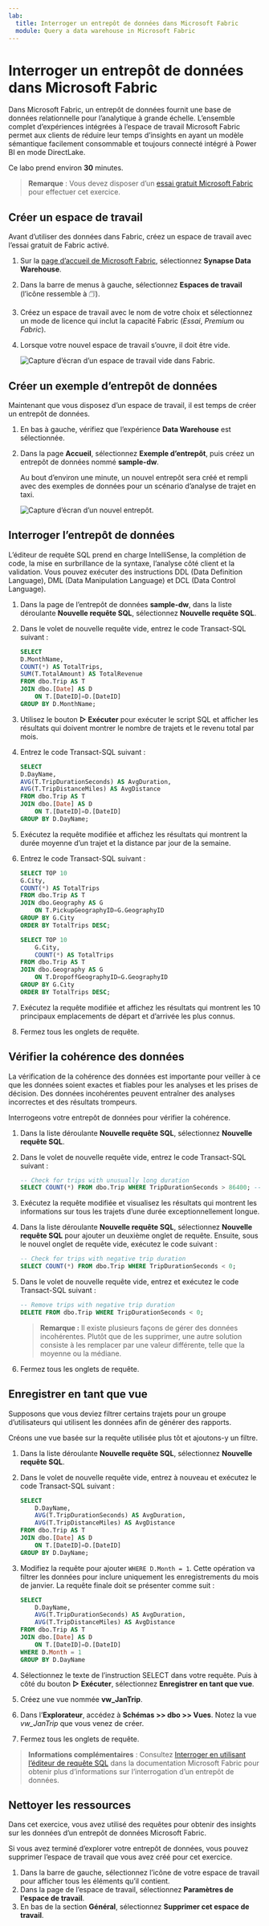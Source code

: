 ```yaml
---
lab:
  title: Interroger un entrepôt de données dans Microsoft Fabric
  module: Query a data warehouse in Microsoft Fabric
---
```


# Interroger un entrepôt de données dans Microsoft Fabric

Dans Microsoft Fabric, un entrepôt de données fournit une base de données relationnelle pour l’analytique à grande échelle. L’ensemble complet d’expériences intégrées à l’espace de travail Microsoft Fabric permet aux clients de réduire leur temps d’insights en ayant un modèle sémantique facilement consommable et toujours connecté intégré à Power BI en mode DirectLake. 

Ce labo prend environ **30** minutes.

> **Remarque** : Vous devez disposer d’un [essai gratuit Microsoft Fabric](https://learn.microsoft.com/fabric/get-started/fabric-trial) pour effectuer cet exercice.

## Créer un espace de travail

Avant d’utiliser des données dans Fabric, créez un espace de travail avec l’essai gratuit de Fabric activé.

1. Sur la [page d’accueil de Microsoft Fabric](https://app.fabric.microsoft.com), sélectionnez **Synapse Data Warehouse**.
1. Dans la barre de menus à gauche, sélectionnez **Espaces de travail** (l’icône ressemble à &#128455;).
1. Créez un espace de travail avec le nom de votre choix et sélectionnez un mode de licence qui inclut la capacité Fabric (*Essai*, *Premium* ou *Fabric*).
1. Lorsque votre nouvel espace de travail s’ouvre, il doit être vide.

    ![Capture d’écran d’un espace de travail vide dans Fabric.](./Images/new-workspace.png)

## Créer un exemple d’entrepôt de données

Maintenant que vous disposez d’un espace de travail, il est temps de créer un entrepôt de données.

1. En bas à gauche, vérifiez que l’expérience **Data Warehouse** est sélectionnée.
1. Dans la page **Accueil**, sélectionnez **Exemple d’entrepôt**, puis créez un entrepôt de données nommé **sample-dw**.

    Au bout d’environ une minute, un nouvel entrepôt sera créé et rempli avec des exemples de données pour un scénario d’analyse de trajet en taxi.

    ![Capture d’écran d’un nouvel entrepôt.](./Images/sample-data-warehouse.png)

## Interroger l’entrepôt de données

L’éditeur de requête SQL prend en charge IntelliSense, la complétion de code, la mise en surbrillance de la syntaxe, l’analyse côté client et la validation. Vous pouvez exécuter des instructions DDL (Data Definition Language), DML (Data Manipulation Language) et DCL (Data Control Language).

1. Dans la page de l’entrepôt de données **sample-dw**, dans la liste déroulante **Nouvelle requête SQL**, sélectionnez **Nouvelle requête SQL**.

1. Dans le volet de nouvelle requête vide, entrez le code Transact-SQL suivant :

    ```sql
    SELECT 
    D.MonthName, 
    COUNT(*) AS TotalTrips, 
    SUM(T.TotalAmount) AS TotalRevenue 
    FROM dbo.Trip AS T
    JOIN dbo.[Date] AS D
        ON T.[DateID]=D.[DateID]
    GROUP BY D.MonthName;
    ```

1. Utilisez le bouton **&#9655; Exécuter** pour exécuter le script SQL et afficher les résultats qui doivent montrer le nombre de trajets et le revenu total par mois.

1. Entrez le code Transact-SQL suivant :

    ```sql
   SELECT 
    D.DayName, 
    AVG(T.TripDurationSeconds) AS AvgDuration, 
    AVG(T.TripDistanceMiles) AS AvgDistance 
    FROM dbo.Trip AS T
    JOIN dbo.[Date] AS D
        ON T.[DateID]=D.[DateID]
    GROUP BY D.DayName;
    ```

1. Exécutez la requête modifiée et affichez les résultats qui montrent la durée moyenne d’un trajet et la distance par jour de la semaine.

1. Entrez le code Transact-SQL suivant :

    ```sql
    SELECT TOP 10 
    G.City, 
    COUNT(*) AS TotalTrips 
    FROM dbo.Trip AS T
    JOIN dbo.Geography AS G
        ON T.PickupGeographyID=G.GeographyID
    GROUP BY G.City
    ORDER BY TotalTrips DESC;
    
    SELECT TOP 10 
        G.City, 
        COUNT(*) AS TotalTrips 
    FROM dbo.Trip AS T
    JOIN dbo.Geography AS G
        ON T.DropoffGeographyID=G.GeographyID
    GROUP BY G.City
    ORDER BY TotalTrips DESC;
    ```

1. Exécutez la requête modifiée et affichez les résultats qui montrent les 10 principaux emplacements de départ et d’arrivée les plus connus.

1. Fermez tous les onglets de requête.

## Vérifier la cohérence des données

La vérification de la cohérence des données est importante pour veiller à ce que les données soient exactes et fiables pour les analyses et les prises de décision. Des données incohérentes peuvent entraîner des analyses incorrectes et des résultats trompeurs. 

Interrogeons votre entrepôt de données pour vérifier la cohérence.

1. Dans la liste déroulante **Nouvelle requête SQL**, sélectionnez **Nouvelle requête SQL**.

1. Dans le volet de nouvelle requête vide, entrez le code Transact-SQL suivant :

    ```sql
    -- Check for trips with unusually long duration
    SELECT COUNT(*) FROM dbo.Trip WHERE TripDurationSeconds > 86400; -- 24 hours
    ```

1. Exécutez la requête modifiée et visualisez les résultats qui montrent les informations sur tous les trajets d’une durée exceptionnellement longue.

1. Dans la liste déroulante **Nouvelle requête SQL**, sélectionnez **Nouvelle requête SQL** pour ajouter un deuxième onglet de requête. Ensuite, sous le nouvel onglet de requête vide, exécutez le code suivant :

    ```sql
    -- Check for trips with negative trip duration
    SELECT COUNT(*) FROM dbo.Trip WHERE TripDurationSeconds < 0;
    ```

1. Dans le volet de nouvelle requête vide, entrez et exécutez le code Transact-SQL suivant :

    ```sql
    -- Remove trips with negative trip duration
    DELETE FROM dbo.Trip WHERE TripDurationSeconds < 0;
    ```

    > **Remarque :** Il existe plusieurs façons de gérer des données incohérentes. Plutôt que de les supprimer, une autre solution consiste à les remplacer par une valeur différente, telle que la moyenne ou la médiane.

1. Fermez tous les onglets de requête.

## Enregistrer en tant que vue

Supposons que vous deviez filtrer certains trajets pour un groupe d’utilisateurs qui utilisent les données afin de générer des rapports.

Créons une vue basée sur la requête utilisée plus tôt et ajoutons-y un filtre.

1. Dans la liste déroulante **Nouvelle requête SQL**, sélectionnez **Nouvelle requête SQL**.

1. Dans le volet de nouvelle requête vide, entrez à nouveau et exécutez le code Transact-SQL suivant :

    ```sql
    SELECT 
        D.DayName, 
        AVG(T.TripDurationSeconds) AS AvgDuration, 
        AVG(T.TripDistanceMiles) AS AvgDistance 
    FROM dbo.Trip AS T
    JOIN dbo.[Date] AS D
        ON T.[DateID]=D.[DateID]
    GROUP BY D.DayName;
    ```

1. Modifiez la requête pour ajouter `WHERE D.Month = 1`. Cette opération va filtrer les données pour inclure uniquement les enregistrements du mois de janvier. La requête finale doit se présenter comme suit :

    ```sql
    SELECT 
        D.DayName, 
        AVG(T.TripDurationSeconds) AS AvgDuration, 
        AVG(T.TripDistanceMiles) AS AvgDistance 
    FROM dbo.Trip AS T
    JOIN dbo.[Date] AS D
        ON T.[DateID]=D.[DateID]
    WHERE D.Month = 1
    GROUP BY D.DayName
    ```

1. Sélectionnez le texte de l’instruction SELECT dans votre requête. Puis à côté du bouton **&#9655; Exécuter**, sélectionnez **Enregistrer en tant que vue**.

1. Créez une vue nommée **vw_JanTrip**.

1. Dans l’**Explorateur**, accédez à **Schémas >> dbo >> Vues**. Notez la vue *vw_JanTrip* que vous venez de créer.

1. Fermez tous les onglets de requête.

> **Informations complémentaires** : Consultez [Interroger en utilisant l’éditeur de requête SQL](https://learn.microsoft.com/fabric/data-warehouse/sql-query-editor) dans la documentation Microsoft Fabric pour obtenir plus d’informations sur l’interrogation d’un entrepôt de données.

## Nettoyer les ressources

Dans cet exercice, vous avez utilisé des requêtes pour obtenir des insights sur les données d’un entrepôt de données Microsoft Fabric.

Si vous avez terminé d’explorer votre entrepôt de données, vous pouvez supprimer l’espace de travail que vous avez créé pour cet exercice.

1. Dans la barre de gauche, sélectionnez l’icône de votre espace de travail pour afficher tous les éléments qu’il contient.
2. Dans la page de l’espace de travail, sélectionnez **Paramètres de l’espace de travail**.
3. En bas de la section **Général**, sélectionnez **Supprimer cet espace de travail**.
